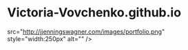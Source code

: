 # Victoria-Vovchenko.github.io
src="http://jjenningswagner.com/images/portfolio.png" style="width:250px"  alt="" />

